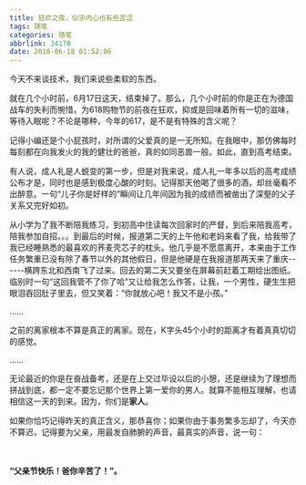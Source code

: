 ```yaml
---
title: 狂欢之夜，似乎内心也有些苦涩
tags: 随笔
categories: 随笔
abbrlink: 34170
date: 2018-06-18 01:52:06
---
```

今天不来谈技术，我们来说些柔软的东西。
<!--more-->

就在几个小时前，6月17日这天，结束掉了。那么，几个小时前的你是正在为德国战车的失利而惋惜，为618购物节的前夜在狂欢，抑或是回味着所有一切的滋味，等待入眠呢？不论是哪种，今年的617，是不是有特殊的含义呢？

记得小编还是个小屁孩时，对所谓的父爱真的是一无所知。在我眼中，那仿佛每时每刻都在向我发火的我的健壮的爸爸，真的如同恶兽一般。如此，直到高考结束。

有人说，成人礼是人蜕变的第一步，但是对我来说，成人礼一年多以后的高考成绩公布才是，同时也是感到极度心酸的时刻。记得那天他喝了很多的酒，却丝毫看不出醉意。一句“儿子你是好样的”瞬间让几年间因为我的成绩而被凿出了深壑的父子关系又完好如初。

从小学为了我不断陪我练习，到初高中住读每次回家时的严督，到后来陪我高考，陪我参加自招。。。到最后的时候，报道第二天的上午他和老妈来看了我，给我带了我已经睡熟悉的最喜欢的荞麦壳芯子的枕头。他几乎是不愿意离开，本来由于工作任务繁重已没有除了春节以外的其他假日，但是他硬是在我报道那两天来了重庆------横跨东北和西南飞了过来。回去的第二天又要坐在屏幕前赶着工期绘出图纸。临别时一句“这回我管不了你了哈”又让给我怎么作答，让我，一个男性，硬生生把眼泪吞回肚子里去，但又笑着：“你就放心吧！我又不是小孩。”

……

之前的离家根本不算是真正的离家。现在，K字头45个小时的距离才有着真真切切的感觉。

……

无论最近的你是在奋战备考，还是在上交过毕设以后的小憩，还是继续为了理想而拼战到底，都一定不要忘记那个世界上第一爱你的男人。就算不能相互理解，也请相信这一天的到来。因为，你们是<b>家人</b>。

如果你恰巧记得昨天的真正含义，那恭喜你；如果你由于事务繁多忘却了，今天亦不算迟，记得要为父亲，用最发自肺腑的声音，最真实的声音，说一句：

　　　　　　　　　　　　　<p><b>“父亲节快乐！爸你辛苦了！”。</b></p>